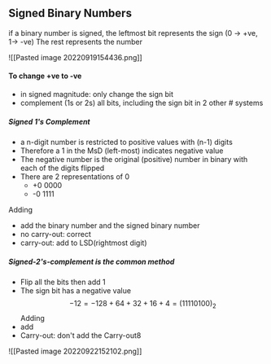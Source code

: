 ## Signed Binary Numbers
if a binary number is signed, the leftmost bit represents the sign (0 -> +ve, 1-> -ve)
The rest represents the number

![[Pasted image 20220919154436.png]]

#### To change +ve to -ve
- in signed magnitude: only change the sign bit
- complement (1s or 2s) all bits, including the sign bit in 2 other # systems

##### Signed 1's Complement
- a n-digit number is restricted to positive values with (n-1) digits
- Therefore a 1 in the MsD (left-most) indicates negative value
- The negative number is the original (positive) number in binary with each of the digits flipped
- There are 2 representations of 0
	- +0   0000
	- -0    1111

Adding
- add the binary number and the signed binary number
- no carry-out: correct
- carry-out: add to LSD(rightmost digit)

##### Signed-2's-complement is the common method
- Flip all the bits then add 1
- The sign bit has a negative value
$$ -12 = -128+64+32+16+4 = (11110100)_2 $$
Adding
- add
- Carry-out: don't add the Carry-out8

![[Pasted image 20220922152102.png]]